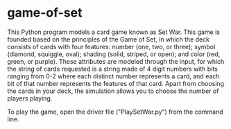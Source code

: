 # game-of-set
This Python program models a card game known as Set War. This game is founded based on the principles of the Game of Set, in which the deck consists of cards with four features: number (one, two, or three); symbol (diamond, squiggle, oval); shading (solid, striped, or open); and color (red, green, or purple). These attributes are modeled through the input, for which the string of cards requested is a string made of 4 digit numbers with bits ranging from 0-2 where each distinct number represents a card, and each bit of that number represents the features of that card. Apart from choosing the cards in your deck, the simulation allows you to choose the number of players playing.

To play the game, open the driver file ("PlaySetWar.py") from the command line. 
